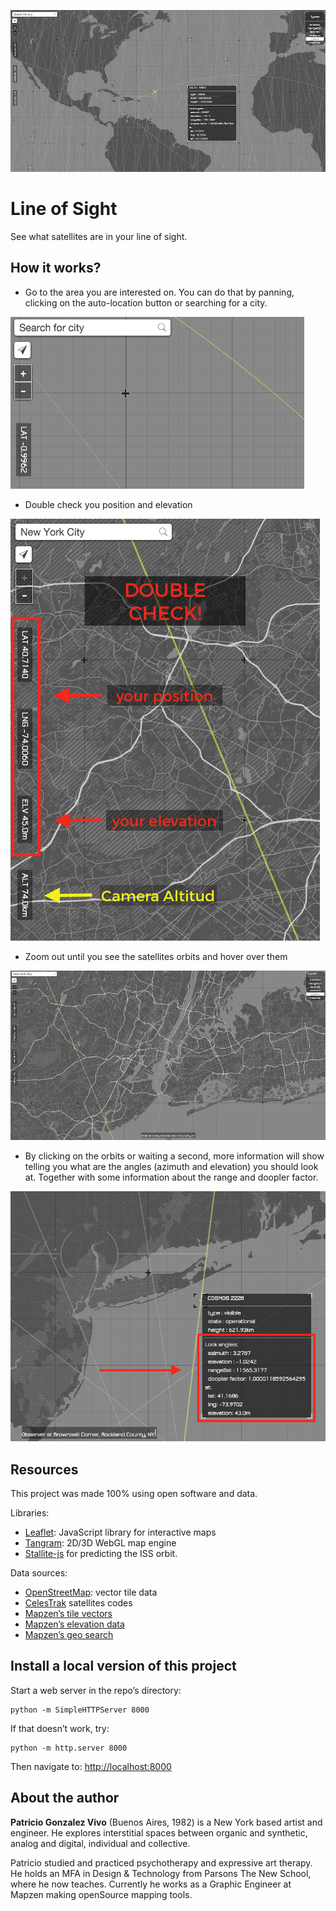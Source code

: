 ![](imgs/img.png)

# Line of Sight

See what satellites are in your line of sight.

## How it works?

- Go to the area you are interested on. You can do that by panning, clicking on the auto-location button or searching for a city.

![](imgs/00-location.gif)

- Double check you position and elevation

![](imgs/01-check.png)

- Zoom out until you see the satellites orbits and hover over them

![](imgs/02-hover.gif)

 - By clicking on the orbits or waiting a second, more information will show telling you what are the angles (azimuth and elevation) you should look at. Together with some information about the range and doopler factor.

![](imgs/03-click.png)

## Resources

This project was made 100% using open software and data.

Libraries:

* [Leaflet](http://leafletjs.com/): JavaScript library for interactive maps
* [Tangram](https://mapzen.com/projects/tangram): 2D/3D WebGL map engine
* [Stallite-js](https://github.com/shashwatak/satellite-js) for predicting the ISS orbit.

Data sources:
* [OpenStreetMap](http://www.openstreetmap.org/): vector tile data
* [CelesTrak](http://www.celestrak.com/NORAD/elements/master.asp) satellites codes
* [Mapzen’s tile vectors](https://mapzen.com/projects/vector-tiles)
* [Mapzen’s elevation data](https://mapzen.com/documentation/elevation/elevation-service/)
* [Mapzen’s geo search](https://mapzen.com/projects/search)

## Install a local version of this project

Start a web server in the repo’s directory:

    python -m SimpleHTTPServer 8000
    
If that doesn’t work, try:

    python -m http.server 8000
    
Then navigate to: [http://localhost:8000](http://localhost:8000)

## About the author

**Patricio Gonzalez Vivo** (Buenos Aires, 1982) is a New York based artist and engineer. He explores interstitial spaces between organic and synthetic, analog and digital, individual and collective.

Patricio studied and practiced psychotherapy and expressive art therapy. He holds an MFA in Design & Technology from Parsons The New School, where he now teaches. Currently he works as a Graphic Engineer at Mapzen making openSource mapping tools.